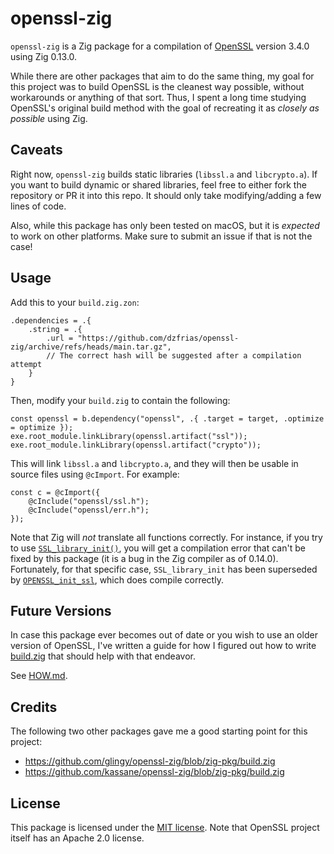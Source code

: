 # openssl-zig

`openssl-zig` is a Zig package for a compilation of
[OpenSSL](https://github.com/openssl/openssl) version 3.4.0 using Zig 0.13.0.

While there are other packages that aim to do the same thing, my goal for this
project was to build OpenSSL is the cleanest way possible, without workarounds
or anything of that sort. Thus, I spent a long time studying OpenSSL's original
build method with the goal of recreating it as _closely as possible_ using Zig.

## Caveats

Right now, `openssl-zig` builds static libraries (`libssl.a` and `libcrypto.a`).
If you want to build dynamic or shared libraries, feel free to either fork the
repository or PR it into this repo. It should only take modifying/adding a few
lines of code.

Also, while this package has only been tested on macOS, but it is _expected_ to
work on other platforms. Make sure to submit an issue if that is not the case!

## Usage

Add this to your `build.zig.zon`:

```zig
.dependencies = .{
    .string = .{
        .url = "https://github.com/dzfrias/openssl-zig/archive/refs/heads/main.tar.gz",
        // The correct hash will be suggested after a compilation attempt
    }
}
```

Then, modify your `build.zig` to contain the following:

```zig
const openssl = b.dependency("openssl", .{ .target = target, .optimize = optimize });
exe.root_module.linkLibrary(openssl.artifact("ssl"));
exe.root_module.linkLibrary(openssl.artifact("crypto"));
```

This will link `libssl.a` and `libcrypto.a`, and they will then be usable in
source files using `@cImport`. For example:

```zig
const c = @cImport({
    @cInclude("openssl/ssl.h");
    @cInclude("openssl/err.h");
});
```

Note that Zig will _not_ translate all functions correctly. For instance, if you
try to use
[`SSL_library_init()`](https://docs.openssl.org/3.1/man3/SSL_library_init/), you
will get a compilation error that can't be fixed by this package (it is a bug in
the Zig compiler as of 0.14.0). Fortunately, for that specific case,
`SSL_library_init` has been superseded by
[`OPENSSL_init_ssl`](https://docs.openssl.org/master/man3/OPENSSL_init_ssl/),
which does compile correctly.

## Future Versions

In case this package ever becomes out of date or you wish to use an older
version of OpenSSL, I've written a guide for how I figured out how to write
[build.zig](./build.zig) that should help with that endeavor.

See [HOW.md](./HOW.md).

## Credits

The following two other packages gave me a good starting point for this project:

- https://github.com/glingy/openssl-zig/blob/zig-pkg/build.zig
- https://github.com/kassane/openssl-zig/blob/zig-pkg/build.zig

## License

This package is licensed under the [MIT license](./LICENSE). Note that OpenSSL
project itself has an Apache 2.0 license.

